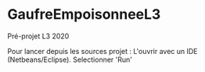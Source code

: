 # GaufreEmpoisonneeL3
Pré-projet L3 2020

Pour lancer depuis les sources projet :
  L'ouvrir avec un IDE (Netbeans/Eclipse).
  Selectionner 'Run'
